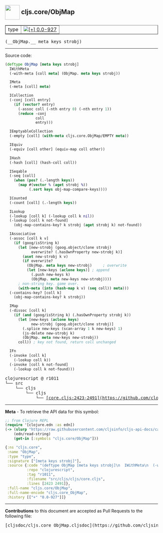 ## <img width="48px" valign="middle" src="http://i.imgur.com/Hi20huC.png"> cljs.core/ObjMap

 <table border="1">
<tr>

<td>type</td>
<td><a href="https://github.com/cljsinfo/cljs-api-docs/tree/0.0-927"><img valign="middle" alt="[+] 0.0-927" src="https://img.shields.io/badge/+-0.0--927-lightgrey.svg"></a> </td>
</tr>
</table>

 <samp>
(__ObjMap.__ meta keys strobj)<br>
</samp>

---





Source code:

```clj
(deftype ObjMap [meta keys strobj]
  IWithMeta
  (-with-meta [coll meta] (ObjMap. meta keys strobj))

  IMeta
  (-meta [coll] meta)

  ICollection
  (-conj [coll entry]
    (if (vector? entry)
      (-assoc coll (-nth entry 0) (-nth entry 1))
      (reduce -conj
              coll
              entry)))

  IEmptyableCollection
  (-empty [coll] (with-meta cljs.core.ObjMap/EMPTY meta))

  IEquiv
  (-equiv [coll other] (equiv-map coll other))

  IHash
  (-hash [coll] (hash-coll coll))

  ISeqable
  (-seq [coll]
    (when (pos? (.-length keys))
      (map #(vector % (aget strobj %))
           (.sort keys obj-map-compare-keys))))

  ICounted
  (-count [coll] (.-length keys))

  ILookup
  (-lookup [coll k] (-lookup coll k nil))
  (-lookup [coll k not-found]
    (obj-map-contains-key? k strobj (aget strobj k) not-found))

  IAssociative
  (-assoc [coll k v]
    (if (goog/isString k)
      (let [new-strobj (goog.object/clone strobj)
            overwrite? (.hasOwnProperty new-strobj k)]
        (aset new-strobj k v)
        (if overwrite?
          (ObjMap. meta keys new-strobj)     ; overwrite
          (let [new-keys (aclone keys)] ; append
            (.push new-keys k)
            (ObjMap. meta new-keys new-strobj))))
      ; non-string key. game over.
      (with-meta (into (hash-map k v) (seq coll)) meta)))
  (-contains-key? [coll k]
    (obj-map-contains-key? k strobj))

  IMap
  (-dissoc [coll k]
    (if (and (goog/isString k) (.hasOwnProperty strobj k))
      (let [new-keys (aclone keys)
            new-strobj (goog.object/clone strobj)]
        (.splice new-keys (scan-array 1 k new-keys) 1)
        (js-delete new-strobj k)
        (ObjMap. meta new-keys new-strobj))
      coll)) ; key not found, return coll unchanged

  IFn
  (-invoke [coll k]
    (-lookup coll k))
  (-invoke [coll k not-found]
    (-lookup coll k not-found)))
```

 <pre>
clojurescript @ r1011
└── src
    └── cljs
        └── cljs
            └── <ins>[core.cljs:2423-2491](https://github.com/clojure/clojurescript/blob/r1011/src/cljs/cljs/core.cljs#L2423-L2491)</ins>
</pre>


---

__Meta__ - To retrieve the API data for this symbol:

```clj
;; from Clojure REPL
(require '[clojure.edn :as edn])
(-> (slurp "https://raw.githubusercontent.com/cljsinfo/cljs-api-docs/catalog/cljs-api.edn")
    (edn/read-string)
    (get-in [:symbols "cljs.core/ObjMap"]))
```

```clj
{:ns "cljs.core",
 :name "ObjMap",
 :type "type",
 :signature ["[meta keys strobj]"],
 :source {:code "(deftype ObjMap [meta keys strobj]\n  IWithMeta\n  (-with-meta [coll meta] (ObjMap. meta keys strobj))\n\n  IMeta\n  (-meta [coll] meta)\n\n  ICollection\n  (-conj [coll entry]\n    (if (vector? entry)\n      (-assoc coll (-nth entry 0) (-nth entry 1))\n      (reduce -conj\n              coll\n              entry)))\n\n  IEmptyableCollection\n  (-empty [coll] (with-meta cljs.core.ObjMap/EMPTY meta))\n\n  IEquiv\n  (-equiv [coll other] (equiv-map coll other))\n\n  IHash\n  (-hash [coll] (hash-coll coll))\n\n  ISeqable\n  (-seq [coll]\n    (when (pos? (.-length keys))\n      (map #(vector % (aget strobj %))\n           (.sort keys obj-map-compare-keys))))\n\n  ICounted\n  (-count [coll] (.-length keys))\n\n  ILookup\n  (-lookup [coll k] (-lookup coll k nil))\n  (-lookup [coll k not-found]\n    (obj-map-contains-key? k strobj (aget strobj k) not-found))\n\n  IAssociative\n  (-assoc [coll k v]\n    (if (goog/isString k)\n      (let [new-strobj (goog.object/clone strobj)\n            overwrite? (.hasOwnProperty new-strobj k)]\n        (aset new-strobj k v)\n        (if overwrite?\n          (ObjMap. meta keys new-strobj)     ; overwrite\n          (let [new-keys (aclone keys)] ; append\n            (.push new-keys k)\n            (ObjMap. meta new-keys new-strobj))))\n      ; non-string key. game over.\n      (with-meta (into (hash-map k v) (seq coll)) meta)))\n  (-contains-key? [coll k]\n    (obj-map-contains-key? k strobj))\n\n  IMap\n  (-dissoc [coll k]\n    (if (and (goog/isString k) (.hasOwnProperty strobj k))\n      (let [new-keys (aclone keys)\n            new-strobj (goog.object/clone strobj)]\n        (.splice new-keys (scan-array 1 k new-keys) 1)\n        (js-delete new-strobj k)\n        (ObjMap. meta new-keys new-strobj))\n      coll)) ; key not found, return coll unchanged\n\n  IFn\n  (-invoke [coll k]\n    (-lookup coll k))\n  (-invoke [coll k not-found]\n    (-lookup coll k not-found)))",
          :repo "clojurescript",
          :tag "r1011",
          :filename "src/cljs/cljs/core.cljs",
          :lines [2423 2491]},
 :full-name "cljs.core/ObjMap",
 :full-name-encode "cljs.core_ObjMap",
 :history [["+" "0.0-927"]]}

```

---

__Contributions__ to this document are accepted as Pull Requests to the following file:

 <pre>
[cljsdoc/cljs.core_ObjMap.cljsdoc](https://github.com/cljsinfo/cljs-api-docs/blob/master/cljsdoc/cljs.core_ObjMap.cljsdoc)
</pre>

